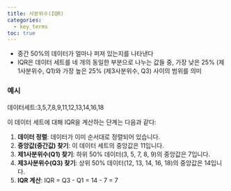 ```yaml
---
title: 사분위수(IQR)
categories:
  - key_terms
toc: true
---
```


- 중간 50%의 데이터가 얼마나 퍼져 있는지를 나타낸다
- IQR은 데이터 세트를 네 개의 동일한 부분으로 나누는 값들 중, 가장 낮은 25% (제1사분위수, Q1)와 가장 높은 25% (제3사분위수, Q3) 사이의 범위를 의미

### 예시
데이터세트:3,5,7,8,9,11,12,13,14,16,18

이 데이터 세트에 대해 IQR을 계산하는 단계는 다음과 같다:

1. **데이터 정렬**: 데이터가 이미 순서대로 정렬되어 있습니다.
2. **중앙값(중간값) 찾기**: 이 데이터 세트의 중앙값은 11입니다.
3. **제1사분위수(Q1) 찾기**: 하위 50% 데이터(3, 5, 7, 8, 9)의 중앙값은 7입니다.
4. **제3사분위수(Q3) 찾기**: 상위 50% 데이터(12, 13, 14, 16, 18)의 중앙값은 14입니다.
5. **IQR 계산**: IQR = Q3 - Q1 = 14 - 7 = 7